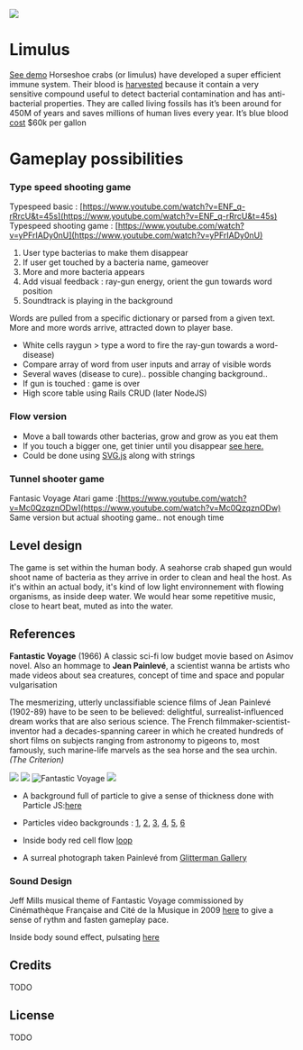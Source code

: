 ![](https://static.thenounproject.com/png/7090-200.png)

# Limulus

[See demo](http://limulusgame.herokuapp.com)
Horseshoe crabs (or limulus) have developed a super efficient immune system. Their blood is [harvested](https://www.frontiersin.org/articles/10.3389/fmars.2018.00185/full) because it contain a very sensitive compound useful to detect bacterial contamination and has anti-bacterial properties. They are called living fossils has it’s been around for 450M of years and saves millions of human lives every year. It’s blue blood [cost](https://www.businessinsider.com/why-horseshoe-crab-blood-expensive-2018-8?IR=T) \$60k per gallon

# Gameplay possibilities

### Type speed shooting game

Typespeed basic : [https://www.youtube.com/watch?v=ENF_q-rRrcU&t=45s](https://www.youtube.com/watch?v=ENF_q-rRrcU&t=45s)
Typespeed shooting game : [https://www.youtube.com/watch?v=yPFrIADy0nU](https://www.youtube.com/watch?v=yPFrIADy0nU)

1. User type bacterias to make them disappear
2. If user get touched by a bacteria name, gameover
3. More and more bacteria appears
4. Add visual feedback : ray-gun energy, orient the gun towards word position
5. Soundtrack is playing in the background

Words are pulled from a specific dictionary or parsed from a given text.
More and more words arrive, attracted down to player base.

- White cells raygun > type a word to fire the ray-gun towards a word-disease)
- Compare array of word from user inputs and array of visible words
- Several waves (disease to cure).. possible changing background..
- If gun is touched : game is over
- High score table using Rails CRUD (later NodeJS)

### Flow version

- Move a ball towards other bacterias, grow and grow as you eat them
- If you touch a bigger one, get tinier until you disappear [see here.](https://www.youtube.com/watch?v=vzKoJiD_zY0)
- Could be done using [SVG.js](https://jsfiddle.net/wout/7wL1uv8n/?utm_source=website&utm_medium=embed&utm_campaign=7wL1uv8n) along with strings

### Tunnel shooter game

Fantasic Voyage Atari game :[https://www.youtube.com/watch?v=Mc0QzqznODw](https://www.youtube.com/watch?v=Mc0QzqznODw)
Same version but actual shooting game.. not enough time

## Level design

The game is set within the human body. A seahorse crab shaped gun would shoot name of bacteria as they arrive in order to clean and heal the host.
As it's within an actual body, it's kind of low light environnement with flowing organisms, as inside deep water. We would hear some repetitive music, close to heart beat, muted as into the water.

## References

**Fantastic Voyage** (1966) A classic sci-fi low budget movie based on Asimov novel. Also an hommage to **Jean Painlevé**, a scientist wanna be artists who made videos about sea creatures, concept of time and space and popular vulgarisation

The mesmerizing, utterly unclassifiable science films of Jean Painlevé (1902-89) have to be seen to be believed: delightful, surrealist-influenced dream works that are also serious science. The French filmmaker-scientist-inventor had a decades-spanning career in which he created hundreds of short films on subjects ranging from astronomy to pigeons to, most famously, such marine-life marvels as the sea horse and the sea urchin. _(The Criterion)_

![](https://lh4.googleusercontent.com/lfu_QHHfAmxuOp2Le3z-VjK61nsZCxVwhRHhF_S_lvw5wXhu9b200vmYsyZI0j6A0oSLEyARxoOJtUaVJRJKN9CWVUrDUEsBKSbyIL0TO9I_YHQFNeLzWhNdMEu_K7oQI0GRCMs4)
![](http://jeanpainleve.org/sites/default/files/2017-05/archivesjeanpainleve_header22x16_4_50.jpg)
![Fantastic Voyage](https://i.imgur.com/t9MuMN1.jpg)
![](https://www.myabandonware.com/media/screenshots/b/bubble-bobble-8bf/bubble-bobble_4.gif)

- A background full of particle to give a sense of thickness done with Particle JS:[here](https://codepen.io/petitkriket/pen/WLVRrG?editors=0010)
- Particles video backgrounds : [1](https://www.youtube.com/watch?v=KzyUrGrvChg), [2](https://www.youtube.com/watch?v=LlsI5QvtSvU), [3](https://www.youtube.com/watch?v=iGpuQ0ioPrM), [4](https://www.youtube.com/watch?v=wsGXab0ogjY), [5](https://www.youtube.com/watch?v=ztjHO_2px3M), [6](https://www.youtube.com/watch?v=ar5ZLjqrMRI)

- Inside body red cell flow [loop](https://www.youtube.com/watch?v=Lr4zq0m5U7U)
- A surreal photograph taken Painlevé from [Glitterman Gallery](https://gittermangallery.com/images/21313_h2048w2048gt.5.jpg)

### Sound Design

Jeff Mills musical theme of Fantastic Voyage commissioned by Cinémathèque Française and Cité de la Musique in 2009 [here](https://www.youtube.com/watch?v=oHkIrYEmjyo) to give a sense of rythm and fasten gameplay pace.

Inside body sound effect, pulsating [here](https://www.youtube.com/watch?v=WqVw9xgULLU)

## Credits

TODO

## License

TODO
